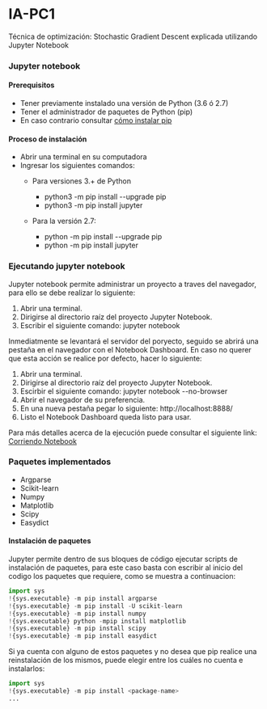 # IA-PC1
Técnica de optimización: Stochastic Gradient Descent explicada utilizando Jupyter Notebook
### Jupyter notebook

#### Prerequisitos
  - Tener previamente instalado una versión de Python (3.6 ó 2.7)
  - Tener el administrador de paquetes de Python (pip)
  - En caso contrario consultar [cómo instalar pip](https://recursospython.com/guias-y-manuales/instalacion-y-utilizacion-de-pip-en-windows-linux-y-os-x/)
#### Proceso de instalación

  - Abrir una terminal en su computadora
  - Ingresar los siguientes comandos:
    - Para versiones 3.+ de Python
      - python3 -m pip install --upgrade pip
      - python3 -m pip install jupyter
    
    - Para la versión 2.7:
      - python -m pip install --upgrade pip
      - python -m pip install jupyter

 ### Ejecutando jupyter notebook
 Jupyter notebook permite administrar un proyecto a traves del navegador, para ello se debe realizar lo siguiente:
 1. Abrir una terminal.
 2. Dirigirse al directorio raíz del proyecto Jupyter Notebook.
 3. Escribir el siguiente comando: jupyter notebook
 
 Inmediatmente se levantará el servidor del poryecto, seguido se abrirá una pestaña en el navegador con el Notebook Dashboard.
 En caso no querer que esta acción se realice por defecto, hacer lo siguiente:
 
 1. Abrir una terminal.
 2. Dirigirse al directorio raíz del proyecto Jupyter Notebook.
 3. Escirbir el siguiente comando: jupyter notebook --no-browser
 4. Abrir el navegador de su preferencia.
 5. En una nueva pestaña pegar lo siguiente: http://localhost:8888/
 6. Listo el Notebook Dashboard queda listo para usar.
 
 Para más detalles acerca de la ejecución puede consultar el siguiente link: [Corriendo Notebook](https://jupyter.readthedocs.io/en/latest/running.html#running)
 
 ### Paquetes implementados
  - Argparse
  - Scikit-learn
  - Numpy
  - Matplotlib
  - Scipy
  - Easydict
 
 #### Instalación de paquetes
Jupyter permite dentro de sus bloques de código ejecutar scripts de instalación de paquetes, para este caso basta con escribir al inicio del codigo los paquetes que requiere,
como se muestra a continuacion:

```python
import sys
!{sys.executable} -m pip install argparse
!{sys.executable} -m pip install -U scikit-learn
!{sys.executable} -m pip install numpy
!{sys.executable} python -mpip install matplotlib
!{sys.executable} -m pip install scipy
!{sys.executable} -m pip install easydict
```

Si ya cuenta con alguno de estos paquetes y no desea que pip realice una reinstalación de los mismos, puede elegir entre los cuáles no cuenta e instalarlos: 
```python
import sys
!{sys.executable} -m pip install <package-name>
...
```